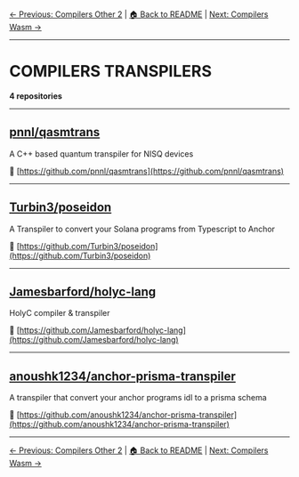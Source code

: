 [← Previous: Compilers Other 2](compilers-other-2.txt) | [🏠 Back to README](../README.md) | [Next: Compilers Wasm →](compilers-wasm.txt)

---

# COMPILERS TRANSPILERS

**4 repositories**

---

## [pnnl/qasmtrans](https://github.com/pnnl/qasmtrans)

A C++ based quantum transpiler for NISQ devices

🔗 [https://github.com/pnnl/qasmtrans](https://github.com/pnnl/qasmtrans)

---

## [Turbin3/poseidon](https://github.com/Turbin3/poseidon)

A Transpiler to convert your Solana programs from Typescript to Anchor

🔗 [https://github.com/Turbin3/poseidon](https://github.com/Turbin3/poseidon)

---

## [Jamesbarford/holyc-lang](https://github.com/Jamesbarford/holyc-lang)

HolyC compiler & transpiler

🔗 [https://github.com/Jamesbarford/holyc-lang](https://github.com/Jamesbarford/holyc-lang)

---

## [anoushk1234/anchor-prisma-transpiler](https://github.com/anoushk1234/anchor-prisma-transpiler)

A transpiler that convert your anchor programs idl to a prisma schema

🔗 [https://github.com/anoushk1234/anchor-prisma-transpiler](https://github.com/anoushk1234/anchor-prisma-transpiler)

---


[← Previous: Compilers Other 2](compilers-other-2.txt) | [🏠 Back to README](../README.md) | [Next: Compilers Wasm →](compilers-wasm.txt)
